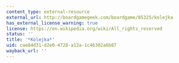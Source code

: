 ```yaml
---
content_type: external-resource
external_url: http://boardgamegeek.com/boardgame/85325/kolejka
has_external_license_warning: true
license: https://en.wikipedia.org/wiki/All_rights_reserved
status: ''
title: '*Kolejka*'
uid: cae84d31-d2e0-4728-a12a-1c46302a6b87
wayback_url: ''
---
```

